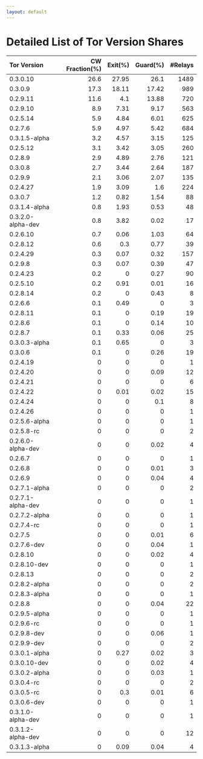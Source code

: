 ```yaml
---
layout: default
---
```



# Detailed List of Tor Version Shares

| Tor Version       |   CW Fraction(%) |   Exit(%) |   Guard(%) |   #Relays |
|:------------------|-----------------:|----------:|-----------:|----------:|
| 0.3.0.10          |             26.6 |     27.95 |      26.1  |      1489 |
| 0.3.0.9           |             17.3 |     18.11 |      17.42 |       989 |
| 0.2.9.11          |             11.6 |      4.1  |      13.88 |       720 |
| 0.2.9.10          |              8.9 |      7.31 |       9.17 |       563 |
| 0.2.5.14          |              5.9 |      4.84 |       6.01 |       625 |
| 0.2.7.6           |              5.9 |      4.97 |       5.42 |       684 |
| 0.3.1.5-alpha     |              3.2 |      4.57 |       3.15 |       125 |
| 0.2.5.12          |              3.1 |      3.42 |       3.05 |       260 |
| 0.2.8.9           |              2.9 |      4.89 |       2.76 |       121 |
| 0.3.0.8           |              2.7 |      3.44 |       2.64 |       187 |
| 0.2.9.9           |              2.1 |      3.06 |       2.07 |       135 |
| 0.2.4.27          |              1.9 |      3.09 |       1.6  |       224 |
| 0.3.0.7           |              1.2 |      0.82 |       1.54 |        88 |
| 0.3.1.4-alpha     |              0.8 |      1.93 |       0.53 |        48 |
| 0.3.2.0-alpha-dev |              0.8 |      3.82 |       0.02 |        17 |
| 0.2.6.10          |              0.7 |      0.06 |       1.03 |        64 |
| 0.2.8.12          |              0.6 |      0.3  |       0.77 |        39 |
| 0.2.4.29          |              0.3 |      0.07 |       0.32 |       157 |
| 0.2.9.8           |              0.3 |      0.07 |       0.39 |        47 |
| 0.2.4.23          |              0.2 |      0    |       0.27 |        90 |
| 0.2.5.10          |              0.2 |      0.91 |       0.01 |        16 |
| 0.2.8.14          |              0.2 |      0    |       0.43 |         8 |
| 0.2.6.6           |              0.1 |      0.49 |       0    |         3 |
| 0.2.8.11          |              0.1 |      0    |       0.19 |        19 |
| 0.2.8.6           |              0.1 |      0    |       0.14 |        10 |
| 0.2.8.7           |              0.1 |      0.33 |       0.06 |        25 |
| 0.3.0.3-alpha     |              0.1 |      0.65 |       0    |         3 |
| 0.3.0.6           |              0.1 |      0    |       0.26 |        19 |
| 0.2.4.19          |              0   |      0    |       0    |         1 |
| 0.2.4.20          |              0   |      0    |       0.09 |        12 |
| 0.2.4.21          |              0   |      0    |       0    |         6 |
| 0.2.4.22          |              0   |      0.01 |       0.02 |        15 |
| 0.2.4.24          |              0   |      0    |       0.1  |         8 |
| 0.2.4.26          |              0   |      0    |       0    |         1 |
| 0.2.5.6-alpha     |              0   |      0    |       0    |         1 |
| 0.2.5.8-rc        |              0   |      0    |       0    |         2 |
| 0.2.6.0-alpha-dev |              0   |      0    |       0.02 |         4 |
| 0.2.6.7           |              0   |      0    |       0    |         1 |
| 0.2.6.8           |              0   |      0    |       0.01 |         3 |
| 0.2.6.9           |              0   |      0    |       0.04 |         4 |
| 0.2.7.1-alpha     |              0   |      0    |       0    |         2 |
| 0.2.7.1-alpha-dev |              0   |      0    |       0    |         1 |
| 0.2.7.2-alpha     |              0   |      0    |       0    |         1 |
| 0.2.7.4-rc        |              0   |      0    |       0    |         1 |
| 0.2.7.5           |              0   |      0    |       0.01 |         6 |
| 0.2.7.6-dev       |              0   |      0    |       0.04 |         1 |
| 0.2.8.10          |              0   |      0    |       0.02 |         4 |
| 0.2.8.10-dev      |              0   |      0    |       0    |         1 |
| 0.2.8.13          |              0   |      0    |       0    |         2 |
| 0.2.8.2-alpha     |              0   |      0    |       0    |         2 |
| 0.2.8.3-alpha     |              0   |      0    |       0    |         1 |
| 0.2.8.8           |              0   |      0    |       0.04 |        22 |
| 0.2.9.5-alpha     |              0   |      0    |       0    |         1 |
| 0.2.9.6-rc        |              0   |      0    |       0    |         1 |
| 0.2.9.8-dev       |              0   |      0    |       0.06 |         1 |
| 0.2.9.9-dev       |              0   |      0    |       0    |         2 |
| 0.3.0.1-alpha     |              0   |      0.27 |       0.02 |         3 |
| 0.3.0.10-dev      |              0   |      0    |       0.02 |         4 |
| 0.3.0.2-alpha     |              0   |      0    |       0.03 |         1 |
| 0.3.0.4-rc        |              0   |      0    |       0    |         2 |
| 0.3.0.5-rc        |              0   |      0.3  |       0.01 |         6 |
| 0.3.0.6-dev       |              0   |      0    |       0    |         1 |
| 0.3.1.0-alpha-dev |              0   |      0    |       0    |         1 |
| 0.3.1.2-alpha-dev |              0   |      0    |       0    |        12 |
| 0.3.1.3-alpha     |              0   |      0.09 |       0.04 |         4 |